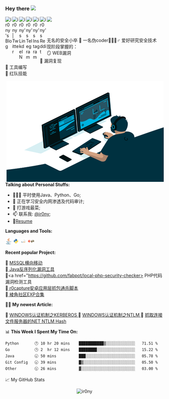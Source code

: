 ### Hey there <img src="https://media.giphy.com/media/hvRJCLFzcasrR4ia7z/giphy.gif" width="25px">
<a href="https://blog.csdn.net/irony0egoist">
  <img align="left" alt="ir0ny 's Blog" width="22px" src="https://cdn.jsdelivr.net/npm/simple-icons@v3/icons/discord.svg" />
</a>
<a href="https://twitter.com/ipo_3">
  <img align="left" alt="ir0ny | Twitter" width="22px" src="https://cdn.jsdelivr.net/npm/simple-icons@v3/icons/twitter.svg" />
</a>
<a href="">
  <img align="left" alt="ir0ny's LinkdeIN" width="22px" src="https://cdn.jsdelivr.net/npm/simple-icons@v3/icons/linkedin.svg" />
</a>
<a href="">
  <img align="left" alt="ir0ny's Telegram" width="22px" src="https://cdn.jsdelivr.net/npm/simple-icons@v3/icons/telegram.svg" />
</a>
<a href="">
<img align="left" alt="ir0ny's Instagram" width="22px" src="https://cdn.jsdelivr.net/npm/simple-icons@v3/icons/instagram.svg" />
</a>
<a href="">
  <img align="left" alt="ir0ny's Reddit" width="22px" src="https://cdn.jsdelivr.net/npm/simple-icons@v3/icons/reddit.svg" />
</a>



![](https://visitor-badge.glitch.me/badge?page_id=irony0egoist)

<br />

无名的安全小卒  🚀  一名伪coder🙍🏻‍💻♂️ 爱好研究安全技术 <br />
现阶段掌握的： <br/>
🪞 WEB漏洞 <br/>
🔖 漏洞复现 <br/>
🧸 工具编写 <br/>
🎏 红队技能 <br />

  <img align="right" alt="GIF" src="https://github.com/irony0egoist/irony0egoist/blob/main/code.gif?raw=true" width="500" height="320" />

**Talking about Personal Stuffs:**

- 👨🏽‍💻 平时使用Java、Python、Go;
- 🌱 正在学习安全内网渗透及代码审计; 
- 💬 打游戏最菜;
- 📫 联系我: [@ir0ny](https://twitter.com/ipo_3);
- 📝[Resume]()

**Languages and Tools:**  

<code><img height="20" src="https://raw.githubusercontent.com/github/explore/80688e429a7d4ef2fca1e82350fe8e3517d3494d/topics/java/java.png"></code>
<code><img height="20" src="https://raw.githubusercontent.com/github/explore/80688e429a7d4ef2fca1e82350fe8e3517d3494d/topics/python/python.png"></code>
<code><img height="20" src="https://raw.githubusercontent.com/github/explore/80688e429a7d4ef2fca1e82350fe8e3517d3494d/topics/mysql/mysql.png"></code>
<code><img height="20" src="https://raw.githubusercontent.com/github/explore/80688e429a7d4ef2fca1e82350fe8e3517d3494d/topics/git/git.png"></code>

**Recent popular Project:**

🦎 <a href="https://github.com/nccgroup/nccfsas/tree/main/Tools/Squeak">
  MSSQL横向移动
</a> <br />
🦔<a href="https://github.com/potats0/javaSerializationTools">
  Java反序列化漏洞工具
</a>  <br />
🦂<a href="https://github.com/fabpot/local-php-security-checker>
  PHP代码漏洞检测工具
</a>  <br />
🐙<a href="https://github.com/r0ysue/r0capture">
  r0capture安卓应用层抓包通杀脚本
</a>  <br />
🦏<a href="https://github.com/EdgeSecurityTeam/Vulnerability">
  棱角社区EXP合集
</a>  <br />


🥷🏻 **My newest Article:**

🐣 <a href="https://blog.csdn.net/irony0egoist/article/details/109493103">
  WINDOWS认证机制之KERBEROS
</a>
🦄 <a href="https://blog.csdn.net/irony0egoist/article/details/108843728">
  WINDOWS认证机制之NTLM
</a>
🐡 <a href="https://blog.csdn.net/irony0egoist/article/details/108889403">
  抓取连接文件服务器的NET NTLM Hash
</a>


📊 **This Week I Spent My Time On:**
<!--START_SECTION:waka-->

```text
Python       🕐 10 hr 20 mins    ███████████▒░░░░░░░░░░░░░   71.51 % 
Go           🕒 2  hr 12 mins    ████████░░░░░░░░░░░░░░░░░   15.22 % 
Java         🕣 50 mins          ███░░░░░░░░░░░░░░░░░░░░░░   05.78 % 
Git Config   🕣 39 mins          █▒░░░░░░░░░░░░░░░░░░░░░░░   05.50 % 
Other        🕥 26 mins          ▓░░░░░░░░░░░░░░░░░░░░░░░░   03.00 % 
```
<!--END_SECTION:waka-->



📈 My GitHub Stats

<p align="center"> <img src="https://github-readme-stats.vercel.app/api?username=irony0egoist&show_icons=true&theme=gotham" alt="ir0ny" />




